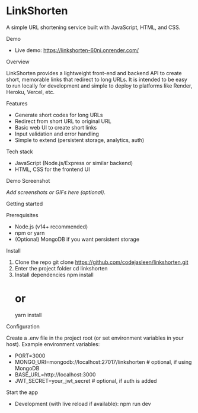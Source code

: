 # LinkShorten

A simple URL shortening service built with JavaScript, HTML, and CSS.

Demo

- Live demo: https://linkshorten-60ni.onrender.com/

Overview

LinkShorten provides a lightweight front-end and backend API to create short, memorable links that redirect to long URLs. It is intended to be easy to run locally for development and simple to deploy to platforms like Render, Heroku, Vercel, etc.

Features

- Generate short codes for long URLs
- Redirect from short URL to original URL
- Basic web UI to create short links
- Input validation and error handling
- Simple to extend (persistent storage, analytics, auth)

Tech stack

- JavaScript (Node.js/Express or similar backend)
- HTML, CSS for the frontend UI

Demo Screenshot

_Add screenshots or GIFs here (optional)._ 

Getting started

Prerequisites

- Node.js (v14+ recommended)
- npm or yarn
- (Optional) MongoDB if you want persistent storage

Install

1. Clone the repo
   git clone https://github.com/codejasleen/linkshorten.git
2. Enter the project folder
   cd linkshorten
3. Install dependencies
   npm install
   # or
   yarn install

Configuration

Create a .env file in the project root (or set environment variables in your host). Example environment variables:

- PORT=3000
- MONGO_URI=mongodb://localhost:27017/linkshorten   # optional, if using MongoDB
- BASE_URL=http://localhost:3000
- JWT_SECRET=your_jwt_secret   # optional, if auth is added

Start the app

- Development (with live reload if available):
  npm run dev
 
